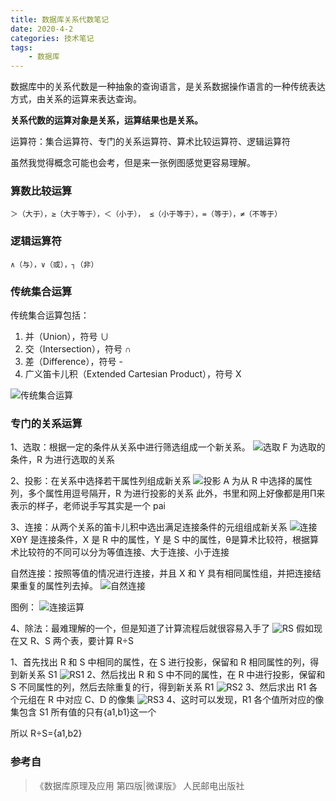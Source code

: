 ```yaml
---
title: 数据库关系代数笔记
date: 2020-4-2
categories: 技术笔记
tags:
    - 数据库
---
```


数据库中的关系代数是一种抽象的查询语言，是关系数据操作语言的一种传统表达方式，由关系的运算来表达查询。

**关系代数的运算对象是关系，运算结果也是关系。**

运算符：集合运算符、专门的关系运算符、算术比较运算符、逻辑运算符

虽然我觉得概念可能也会考，但是来一张例图感觉更容易理解。

<!--more-->

### 算数比较运算

```
＞（大于），≥（大于等于），＜（小于）， ≤（小于等于），=（等于），≠（不等于）
```

### 逻辑运算符

```
∧（与），∨（或），┐（非）
```

### 传统集合运算

传统集合运算包括：
1. 并（Union），符号 ∪
2. 交（Intersection），符号 ∩
3. 差（Difference），符号 -
4. 广义笛卡儿积（Extended Cartesian Product），符号 X

![传统集合运算](/images/数据库笔记/传统集合运算.png)

### 专门的关系运算

1、选取：根据一定的条件从关系中进行筛选组成一个新关系。
![选取](/images/数据库笔记/选取.png)
F 为选取的条件，R 为进行选取的关系

2、投影：在关系中选择若干属性列组成新关系
![投影](/images/数据库笔记/投影.png)
A 为从 R 中选择的属性列，多个属性用逗号隔开，R 为进行投影的关系
此外，书里和网上好像都是用Π来表示的样子，老师说手写其实是一个 pai

3、连接：从两个关系的笛卡儿积中选出满足连接条件的元组组成新关系
![连接](/images/数据库笔记/连接.png)
XθY 是连接条件，X 是 R 中的属性，Y 是 S 中的属性，θ是算术比较符，根据算术比较符的不同可以分为等值连接、大于连接、小于连接

自然连接：按照等值的情况进行连接，并且 X 和 Y 具有相同属性组，并把连接结果重复的属性列去掉。
![自然连接](/images/数据库笔记/自然连接.png)

图例：
![连接运算](/images/数据库笔记/连接运算.png)

4、除法：最难理解的一个，但是知道了计算流程后就很容易入手了
![RS](/images/数据库笔记/RS.png)
假如现在又 R、S 两个表，要计算 R÷S

1、首先找出 R 和 S 中相同的属性，在 S 进行投影，保留和 R 相同属性的列，得到新关系 S1
![RS1](/images/数据库笔记/RS1.png)
2、然后找出 R 和 S 中不同的属性，在 R 中进行投影，保留和 S 不同属性的列，然后去除重复的行，得到新关系 R1
![RS2](/images/数据库笔记/RS2.png)
3、然后求出 R1 各个元组在 R 中对应 C、D 的像集
![RS3](/images/数据库笔记/RS3.png)
4、这时可以发现，R1 各个值所对应的像集包含 S1 所有值的只有{a1,b1}这一个

所以 R÷S={a1,b2}

### 参考自
>《数据库原理及应用 第四版|微课版》 人民邮电出版社
